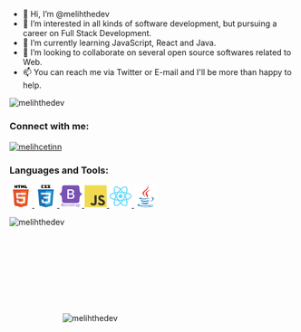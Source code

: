 - 👋 Hi, I’m @melihthedev
- 👀 I’m interested in all kinds of software development, but pursuing a career on Full Stack Development.
- 🌱 I’m currently learning JavaScript, React and Java.
- 💞️ I’m looking to collaborate on several open source softwares related to Web.
- 📫 You can reach me via Twitter or E-mail and I'll be more than happy to help.

<!---
melihthedev/melihthedev is a ✨ special ✨ repository because its `README.md` (this file) appears on your GitHub profile.
You can click the Preview link to take a look at your changes.
--->
<p align="left"> <img src="https://komarev.com/ghpvc/?username=melihthedev&label=Profile%20views&color=0e75b6&style=flat" alt="melihthedev" /> </p>


<h3 align="left">Connect with me:</h3>
<p align="left">
<a href="https://linkedin.com/in/melihcetinn" target="blank"><img align="center" src="https://raw.githubusercontent.com/rahuldkjain/github-profile-readme-generator/master/src/images/icons/Social/linked-in-alt.svg" alt="melihcetinn" height="30" width="40" /></a>
</p>

<h3 align="left">Languages and Tools:</h3>
<p align="left"> <a href="https://www.w3.org/html/" target="_blank" rel="noreferrer"> <img src="https://raw.githubusercontent.com/devicons/devicon/master/icons/html5/html5-original-wordmark.svg" alt="html5" width="40" height="40"/> </a><a href="https://www.w3schools.com/css/" target="_blank" rel="noreferrer"> <img src="https://raw.githubusercontent.com/devicons/devicon/master/icons/css3/css3-original-wordmark.svg" alt="css3" width="40" height="40"/> </a><a href="https://getbootstrap.com" target="_blank" rel="noreferrer"> <img src="https://raw.githubusercontent.com/devicons/devicon/master/icons/bootstrap/bootstrap-plain-wordmark.svg" alt="bootstrap" width="40" height="40"/> </a>  <a href="https://developer.mozilla.org/en-US/docs/Web/JavaScript" target="_blank" rel="noreferrer"> <img src="https://raw.githubusercontent.com/devicons/devicon/master/icons/javascript/javascript-original.svg" alt="javascript" width="40" height="40"/> </a>
  <a href="https://www.python.org" target="_blank" rel="noreferrer"> <img src="https://raw.githubusercontent.com/devicons/devicon/master/icons/react/react-original.svg" alt="react" width="40" height="40"/> </a><a href="https://www.python.org" target="_blank" rel="noreferrer"> <img src="https://raw.githubusercontent.com/devicons/devicon/master/icons/java/java-original.svg" alt="java" width="40" height="40"/> </a> </p>

<p><img align="left" src="https://github-readme-stats.vercel.app/api/top-langs?username=melihthedev&show_icons=true&locale=en&layout=compact" alt="melihthedev" width="370px" height="170px"/></p>

<p>&nbsp;<img align="right" src="https://github-readme-stats.vercel.app/api?username=melihthedev&show_icons=true&locale=en" alt="melihthedev" width="410px" height="190px"/></p>
